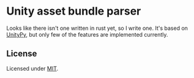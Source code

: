 # Unity asset bundle parser

Looks like there isn't one written in rust yet, so I write one.
It's based on [UnityPy](https://github.com/K0lb3/UnityPy), but only few of the features are implemented currently.

## License

Licensed under [MIT](../LICENSE).
